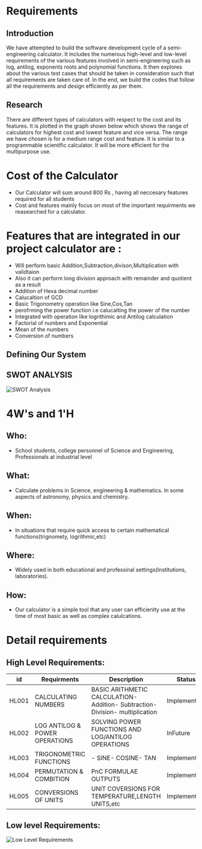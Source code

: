 # Requirements
## Introduction

We have attempted to build the software development cycle of a semi-engineering calculator. It includes the numerous high-level and low-level requirements of the various features involved in semi-engineering such as log, antilog, exponents roots and polynomial functions. It then explores about the various test cases that should be taken in consideration such that all requirements are taken care of. In the end, we build the codes that follow all the requirements and design efficiently as per them.
 
## Research

There are different types of calculators with respect to the cost and its features. It is plotted in the graph shown below which shows the range of calculators for highest cost and lowest feature and vice versa. The range we have chosen is for a medium range cost and feature. It is similar to a programmable scientific calculator. It will be more efficient for the multipurpose use.





# Cost of the Calculator 
* Our Calculator will sum around 800 Rs , having all neccesary features required for all students 
* Cost and features mainly focus on most of the important requirments we reasearched for a calculator.

# Features that are integrated in our project calculator are : 
* Will perform basic Addition,Subtraction,divison,Multiplication with validtaion
* Also it can perform long division approach with remainder and quotient as a result
* Addition of Hexa decimal number
* Calucaltion of GCD
* Basic Trigonometry operation like Sine,Cos,Tan
* perofrming the power function i.e calucalting the power of the number
* Integrated with operation like logrithimic and Antilog calculation
* Factorial of numbers and Exponential 
* Mean of the numbers
* Conversion of numbers


## Defining Our System

## SWOT ANALYSIS
![SWOT Analysis](https://user-images.githubusercontent.com/78869361/107869760-91da3780-6eb7-11eb-83fb-4aace3c89394.jpg)

# 4W&#39;s and 1&#39;H

## Who:
* School students, 
college personnel of Science and Engineering,
Professionals at industrial level


## What:
* Calculate problems in Science, engineering & mathematics. 
In some aspects of astronomy, physics and chemistry. 

## When:

* In situations that require quick access to certain mathematical functions(trignomety, logrithmic,etc)

## Where:

* Widely used in both educational and professinal settings(Institutions, laboratories).

## How:

* Our calculator is a simple tool that any user can efficienlty use at the time of most basic as well as complex calulcations.

# Detail requirements
## High Level Requirements:

|**id**  |**Requirments**  | **Description**  |**Status**  |
| --- | --- | --- | --- |
|HL001 | CALCULATING NUMBERS | BASIC ARITHMETIC CALCULATION- Addition- Subtraction- Division- multiplication |Implemented |
|HL002 |LOG ANTILOG & POWER OPERATIONS | SOLVING POWER FUNCTIONS AND LOG/ANTILOG OPERATIONS|InFuture |
|HL003 |TRIGONOMETRIC FUNCTIONS|- SINE- COSINE- TAN |Implement |
|HL004 |PERMUTATION & COMBITION |  PnC FORMULAE OUTPUTS |Implementing |
|HL005 |CONVERSIONS OF UNITS |  UNIT COVERSIONS FOR TEMPERATURE,LENGTH UNITS,etc  |Implementing |


##  Low level Requirements:
![Low Level Requirements](https://user-images.githubusercontent.com/78871033/107877502-e6e76f00-6ef2-11eb-9db1-a903f1b9325b.png)

